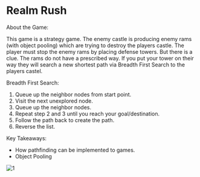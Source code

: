 # Realm Rush

About the Game:

This game is a strategy game. The enemy castle is producing enemy rams (with object pooling) which are trying to destroy the players castle. The player must stop the enemy rams by placing defense towers. But there is a clue. The rams do not have a prescribed way. If you put your tower on their way they will search a new shortest path via Breadth First Search to the players castel.

Breadth First Search:
1. Queue up the neighbor nodes from start point.
2. Visit the next unexplored node.
3. Queue up the neighbor nodes.
4. Repeat step 2 and 3 until you reach your goal/destination.
5. Follow the path back to create the path.
6. Reverse the list.

Key Takeaways:
- How pathfinding can be implemented to games.
- Object Pooling

![1](https://user-images.githubusercontent.com/80252098/172042540-30a11ad9-5a7c-45e2-8c87-51f5cf43177e.png)
